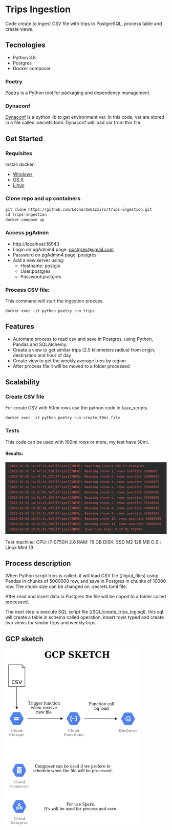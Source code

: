 # Trips Ingestion
Code create to ingest CSV file with trips to PostgreSQL, process table and 
create views.

## Tecnologies
- Python 3.8
- Postgres
- Docker composer

### Poetry
[Poetry](https://python-poetry.org/) is a Python tool for packaging and dependency management.

### Dynaconf
[Dynaconf](https://www.dynaconf.com/) is a python lib to get environment var.
In this code, var are stored in a file called .secrets.toml. Dynaconf will load var from this file.

## Get Started
### Requisites
Install docker:
- [Windows](https://docs.docker.com/desktop/windows/)
- [OS X](https://docs.docker.com/desktop/mac/)
- [Linux](https://docs.docker.com/engine/install/)

### Clone repo and up containers
```commandline
git clone https://github.com/LeonardoGazziro/trips-ingestion.git
cd trips-ingestion
docker-compose up
```

### Access pgAdmin
* http://localhost:16543
* Login on pgAdmin4 page: postgres@gmail.com
* Password on pgAdmin4 page: postgres
* Add a new server using:
  * Hostname: postgis
  * User:postgres
  * Password:postgres

### Process CSV file:
This command will start the ingestion process. 
```commandline
docker exec -it python poetry run trips
```

## Features
* Automate process to read csv and save in Postgres, using Python, Pandas and SQLAlchemy.
* Create a view to get similar trips (2.5 kilometers radius) from origin, destination and hour of day
* Create view to get the weekly average trips by region 
* After process file it will be moved to a folder processed

## Scalability
### Create CSV file
For create CSV with 50mi rows use the python code in /aux_scripts.
```commandline
docker exec -it python poetry run create_50mi_file
```

### Tests
This code can be used with 100mi rows or more, my test have 50mi.
#### Results:
![50mi-rows](/others/imgs/50mi-test.png) 

Test machine:
CPU: i7-9750H 2.6
RAM: 16 GB
DISK: SSD M2 128 MB
O.S.: Linux Mint 19

## Process description
When Python script trips is called, it will load CSV file (/input_files) using 
Pandas in chunks of 5000000 row, and save in Postgres in chunks of 10000 row.
The chunk size can be changed on .secrets.toml file.

After read and insert data in Postgres the file will be coped to a folder called processed.

The next step is execute SQL script file (/SQL/create_trips_log.sql), this sql will create
a table in schema called operation, insert rows typed and create two views for 
similar trips and weekly trips.

## GCP sketch
![GCP](/others/imgs/gcp-sketch.png) 